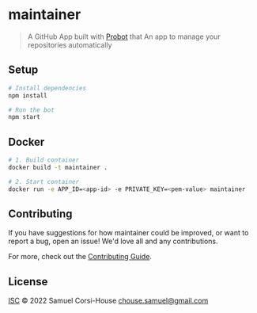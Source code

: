# maintainer

> A GitHub App built with [Probot](https://github.com/probot/probot) that An app to manage your repositories automatically

## Setup

```sh
# Install dependencies
npm install

# Run the bot
npm start
```

## Docker

```sh
# 1. Build container
docker build -t maintainer .

# 2. Start container
docker run -e APP_ID=<app-id> -e PRIVATE_KEY=<pem-value> maintainer
```

## Contributing

If you have suggestions for how maintainer could be improved, or want to report a bug, open an issue! We'd love all and any contributions.

For more, check out the [Contributing Guide](CONTRIBUTING.md).

## License

[ISC](LICENSE) © 2022 Samuel Corsi-House <chouse.samuel@gmail.com>
